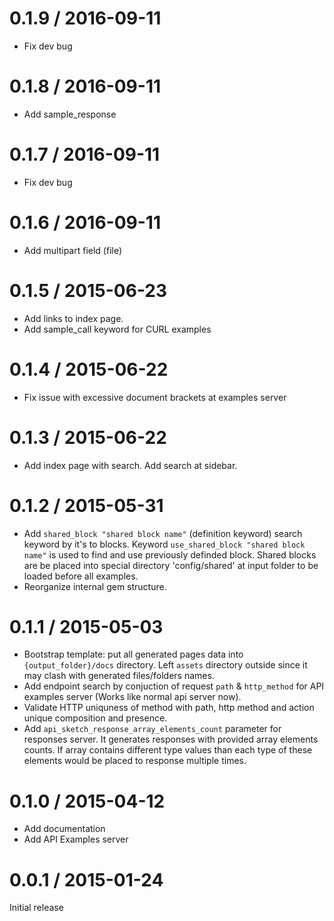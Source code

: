 # 0.1.9 / 2016-09-11
- Fix dev bug

# 0.1.8 / 2016-09-11
- Add sample_response

# 0.1.7 / 2016-09-11
- Fix dev bug

# 0.1.6 / 2016-09-11
- Add multipart field (file)

# 0.1.5 / 2015-06-23
- Add links to index page.
- Add sample_call keyword for CURL examples

# 0.1.4 / 2015-06-22
- Fix issue with excessive document brackets at examples server

# 0.1.3 / 2015-06-22
- Add index page with search. Add search at sidebar.

# 0.1.2 / 2015-05-31

- Add `shared_block "shared block name"` (definition keyword) search keyword by it's to blocks. Keyword `use_shared_block "shared block name"` is used to find and use previously definded block. Shared blocks are be placed into special directory 'config/shared' at input folder to be loaded before all examples.
- Reorganize internal gem structure.

# 0.1.1 / 2015-05-03

- Bootstrap template: put all generated pages data into `{output_folder}/docs` directory. Left `assets` directory outside since it may clash with generated files/folders names.
- Add endpoint search by conjuction of request `path` & `http_method` for API examples server (Works like normal api server now).
- Validate HTTP uniquness of method with path, http method and action unique composition and presence.
- Add `api_sketch_response_array_elements_count` parameter for responses server. It generates responses with provided array elements counts. If array contains different type values than each type of these elements would be placed to response multiple times.

# 0.1.0 / 2015-04-12

- Add documentation
- Add API Examples server

# 0.0.1 / 2015-01-24

Initial release
